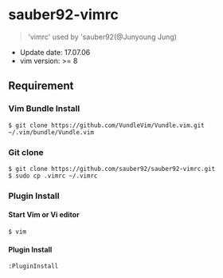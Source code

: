 # sauber92-vimrc  

> 'vimrc' used by 'sauber92(@Junyoung Jung)  

* Update date: 17.07.06  
* vim version: >= 8  

## Requirement  

### Vim Bundle Install  


```
$ git clone https://github.com/VundleVim/Vundle.vim.git ~/.vim/bundle/Vundle.vim  
```
### Git clone  

```
$ git clone https://github.com/sauber92/sauber92-vimrc.git  
$ sudo cp .vimrc ~/.vimrc
```


### Plugin Install  

#### Start Vim or Vi editor  

```
$ vim  
```

#### Plugin Install  

```
:PluginInstall  
```
